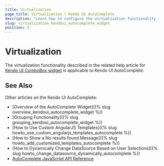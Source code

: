 ```yaml
---
title: Virtualization
page_title: Virtualization | Kendo UI AutoComplete
description: "Learn how to configure the virtualization functionality in Kendo UI AutoComplete widget."
slug: virtualization_kendoui_autocomplete_widget
position: 3
---
```


# Virtualization

The virtualization functionality described in the related help article for [Kendo UI ComboBox widget](/web/combobox/virtualization) is applicable to Kendo UI AutoComplete.

## See Also

Other articles on the Kendo UI AutoComplete:

* [Overview of the AutoComplete Widget]({% slug overview_kendoui_autocomplete_widget %})
* [Grouping Functionality]({% slug grouping_kendoui_autocomplete_widget %})
* [How to Use Custom AngularJS Templates]({% slug howto_use_custom_angularjs_templates_autocomplete %})
* [How to Show a No results found Message]({% slug howto_add_customized_templates_autocomplete %})
* [How to Dynamically Change DataSource Based on User Selections]({% slug howto_change_datasource_dynamically_autocomplete %})
* [AutoComplete JavaScript API Reference](/api/javascript/ui/autocomplete)

